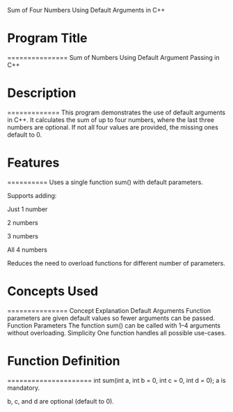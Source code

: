 Sum of Four Numbers Using Default Arguments in C++

# Program Title
===============
Sum of Numbers Using Default Argument Passing in C++



# Description
=============
This program demonstrates the use of default arguments in C++.
It calculates the sum of up to four numbers, where the last three numbers are optional.
If not all four values are provided, the missing ones default to 0.



# Features
==========
Uses a single function sum() with default parameters.

Supports adding:

Just 1 number

2 numbers

3 numbers

All 4 numbers

Reduces the need to overload functions for different number of parameters.



# Concepts Used
===============
Concept	Explanation
Default Arguments	Function parameters are given default values so fewer arguments can be passed.
Function Parameters	The function sum() can be called with 1–4 arguments without overloading.
Simplicity	One function handles all possible use-cases.



# Function Definition
=====================
int sum(int a, int b = 0, int c = 0, int d = 0);
a is mandatory.

b, c, and d are optional (default to 0).
